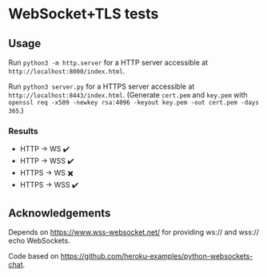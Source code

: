 # WebSocket+TLS tests

## Usage

Run `python3 -m http.server` for a HTTP server accessible at `http://localhost:8000/index.html`.

Run `python3 server.py` for a HTTPS server accessible at `http://localhost:8443/index.html`. (Generate `cert.pem` and `key.pem` with `openssl req -x509 -newkey rsa:4096 -keyout key.pem -out cert.pem -days 365`.)

### Results
- HTTP -> WS :heavy_check_mark:
- HTTP -> WSS :heavy_check_mark:
- HTTPS -> WS :heavy_multiplication_x:
- HTTPS -> WSS :heavy_check_mark:

## Acknowledgements
Depends on https://www.wss-websocket.net/ for providing ws:// and wss:// echo WebSockets.

Code based on https://github.com/heroku-examples/python-websockets-chat.
